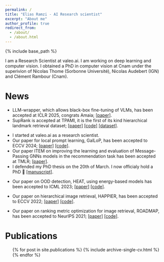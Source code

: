 ```yaml
---
permalink: /
title: "Elias Ramzi - AI Research scientist"
excerpt: "About me"
author_profile: true
redirect_from:
  - /about/
  - /about.html
---
```


{% include base_path %}

I am a Research Scientist at valeo.ai. I am working on deep learning and computer vision. I obtained a PhD in computer vision at Cnam under the superivion of Nicolas Thome (Sorbonne Université), Nicolas Audebert (IGN) and Clément Rambour (Cnam).

<!-- I recently receive a PhD in deep learning at Consevatoire national des arts et métiers (Cnam), in Paris. My PhD was supervised by Nicolas Thome (Sorbonne Université), Nicolas Audebert (IGN) and Clément Rambour (Cnam). My PhD was co-financed by Coexya and my industrial supervisor was Xavier Bitot (Coexya). I investigated deep learning approaches to image retrieval. Specifically, I worked on designing appropriate losses to train deep neural networks to optimize ranking losses. I also contributed on collaborative filtering recommendation using graph neural networks and on OOD detection using energy-based models. During my PhD I have published three projects, ROADMAP at NeurIPS 2021, HAPPIER at ECCV 2022 and HEAT at ICML 2023. I have submitted an extension of ROADMAP and HAPPIER to TPAMI, which is under-review. I am now actively looking for full-time or post-doc position, ideally starting at the end of the summer or in september. -->

<!-- A data-driven personal website
====== -->

News
======
* LLM-wrapper, which allows black-box fine-tuning of VLMs, has been accepted at ICLR 2025, congrats Amaia; [[paper]](https://arxiv.org/abs/2409.11919).
* SupRank is accepted at TPAMI, it is the first of its kind hierarchical landmark retrieval dataset; [[paper]](https://arxiv.org/abs/2309.08250) [[code]](https://github.com/elias-ramzi/SupRank) [[dataset]](https://github.com/cvdfoundation/google-landmark).
<!-- * Our code for GalLop is available online at [GalLop](https://github.com/MarcLafon/gallop) -->
* I started at valeo.ai as a research scientist.
* Our paper for local prompt learning, GalLoP, has been accepted to ECCV 2024; [[paper]](https://arxiv.org/pdf/2407.01400) [[code]](https://github.com/MarcLafon/gallop).
* Our paper ITEM on improving the learning and evaluation of Message-Passing GNNs models in the recommendation task has been accepted at TMLR; [[paper]](https://arxiv.org/abs/2407.07912).
* I defended my PhD thesis on the 20th of March. I now officialy hold a PhD 🎉 [[manuscript]](https://elias-ramzi.github.io/files/pdf/manuscrit_these_elias_ramzi_final.pdf).
<!-- * My pre-print submitted to TPAMI is now online; it contains the first of its kind hierarchical landmark retrieval dataset -->
<!-- *  at https://arxiv.org/abs/2309.08250. -->
<!-- * I am going to ICML 2023. I will be presenting HEAT in a poster session. -->
<!-- * I am participating to the Internation Computer Vision Summer School (ICVSS, 2023) this summer in Sicily. -->
<!-- * I have released the first of its kind hierarchical landmark retrieval dataset as a part of a TPAMI submission. -->
<!-- *  It is available at https://github.com/cvdfoundation/google-landmark. -->
<!-- * I am a reviewer for NeurIPS 2023. -->
<!-- * I am going to ORASIS 2023. I will be presenting HAPPIER in a poster session. -->
* Our paper on OOD detection, HEAT, using energy-based models has been accepted to ICML 2023; [[paper]](https://arxiv.org/abs/2305.16966) [[code]](https://github.com/MarcLafon/heatood).
<!-- * I am a reviewer for ICML 2023. -->
<!-- * I served as a sub-reviewer for CVPR 2023. -->
<!-- * I am going to present our ECCV 2022 paper, HAPPIER, to the 25th of October in Tel Aviv. -->
* Our paper on hierarchical image retrieval, HAPPIER, has been accepted to ECCV 2022; [[paper]](https://arxiv.org/abs/2207.04873) [[code]](https://github.com/elias-ramzi/HAPPIER).
<!-- * I will be presenting our ROADMAP paper at RFIAP 2022. -->
* Our paper on ranking metric optimization for image retrieval, ROADMAP, has been accepted to NeurIPS 2021; [[paper]](https://arxiv.org/abs/2110.01445) [[code]](https://github.com/elias-ramzi/ROADMAP).


Publications
======
  <ul>{% for post in site.publications %}
    {% include archive-single-cv.html %}
  {% endfor %}</ul>
